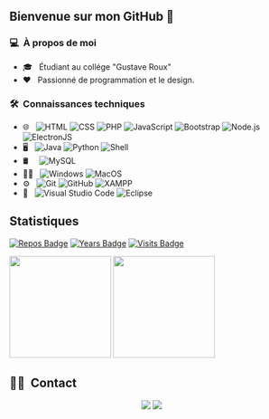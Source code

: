 ## Bienvenue sur mon GitHub 👋

### 💻 &nbsp;À propos de moi

- 🎓 &nbsp; Étudiant au collége "Gustave Roux"
- ❤️ &nbsp; Passionné de programmation et le design.

### 🛠 &nbsp;Connaissances techniques

- 🌐 &nbsp;
  ![HTML](https://img.shields.io/badge/-HTML-333333?style=flat-square&logo=HTML5)
  ![CSS](https://img.shields.io/badge/-CSS-333333?style=flat-square&logo=CSS3&logoColor=1572B6)
  ![PHP](https://img.shields.io/badge/-PHP-333333?style=flat-square&logo=php)
  ![JavaScript](https://img.shields.io/badge/-JavaScript-333333??style=flat-square&logo=javascript)
  ![Bootstrap](https://img.shields.io/badge/-Bootstrap-333333?style=flat-square&logo=bootstrap&logoColor=563D7C)
  ![Node.js](https://img.shields.io/badge/-Node.js-333333?style=flat-square&logo=node.js)
  ![ElectronJS](https://img.shields.io/badge/-ElectronJS-333333?style=flat-square&logo=electron)
- 🖥️ &nbsp;
  ![Java](https://img.shields.io/badge/-Java-333333?style=flat-square&logo=java)
  ![Python](https://img.shields.io/badge/-Python-333333?style=flat-square&logo=python)
  ![Shell](https://img.shields.io/badge/-Shell-333333?style=flat-square&logo=gnu-bash)
- 🛢 &nbsp;&nbsp;&nbsp;
  ![MySQL](https://img.shields.io/badge/-MySQL-333333?style=flat-square&logo=mysql)
- 👨‍💻 &nbsp;
  ![Windows](https://img.shields.io/badge/-Windows-333333?style=flat-square&logo=windows)
  ![MacOS](https://img.shields.io/badge/-MacOS-333333?style=flat-square&logo=macos)
- ⚙️ &nbsp;
  ![Git](https://img.shields.io/badge/-Git-333333?style=flat-square&logo=git)
  ![GitHub](https://img.shields.io/badge/-GitHub-333333?style=flat-square&logo=github)
  ![XAMPP](https://img.shields.io/badge/-Xampp-333333?style=flat-square&logo=xampp&logoColor=007ACC)
- 🔧 &nbsp;
  ![Visual Studio Code](https://img.shields.io/badge/-Visual%20Studio%20Code-333333?style=flat-square&logo=visual-studio-code&logoColor=007ACC)
  ![Eclipse](https://img.shields.io/badge/-Eclipse-333333?style=flat-square&logo=eclipse&logoColor=007ACC)

## Statistiques

[![Repos Badge](https://badges.pufler.dev/repos/iyed-dev)](https://badges.pufler.dev)
[![Years Badge](https://badges.pufler.dev/years/iyed-dev)](https://badges.pufler.dev)
[![Visits Badge](https://badges.pufler.dev/visits/iyed-dev/iyed-dev)](https://badges.pufler.dev)

<p>
  <img height="180em" src="https://github-readme-stats.vercel.app/api?username=iyed-dev&show_icons=true&theme=radical" />
  <img height="180em" src="https://github-readme-stats-eight-theta.vercel.app/api/top-langs/?username=iyed-dev&theme=radical&layout=compact&exclude_lang=java+r" />
</p>

##  🤝🏻 &nbsp;Contact

<p align="center">
<a href="https://polo83.xyz"><img src="https://img.shields.io/badge/-polo83.xyz-3423A6?style=flat-square&logo=Google-Chrome&logoColor=white"/></a>
<a href="https://discord.gg/aNp5668pf2" img src="https://img.shields.io/badge/-Polo 83%231234-5865F2?style=flat-square&logo=discord&logoColor=white"/>
<a href="mailto:amriiyed410@gmail.com"><img src="https://img.shields.io/badge/-amriiyed410@gmail.com-9497CE?style=flat-square&logo=protonmail&logoColor=white"/></a>
  
  
